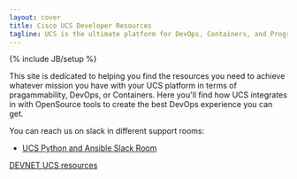 ```yaml
---
layout: cover
title: Cisco UCS Developer Resources
tagline: UCS is the ultimate platform for DevOps, Containers, and Programmability. <br>Here we give you the resources to know how to make it happen with the tools you already love.
---
```

{% include JB/setup %}

This site is dedicated to helping you find the resources you need to achieve whatever mission you have with your UCS platform in terms of
pragammability, DevOps, or Containers.  Here you'll find how UCS integrates in with OpenSource tools to create the best DevOps experience
you can get.  

You can reach us on slack in different support rooms:

* [UCS Python and Ansible Slack Room](https://ucspython.herokuapp.com/)

<a class="btn" href="https://developer.cisco.com/site/ucs-dev-center/index.gsp">DEVNET UCS resources</a>
